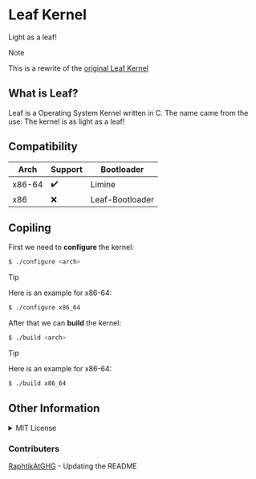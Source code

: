 # Leaf Kernel
Light as a leaf!

> [!NOTE]  
> This is a rewrite of the [original Leaf Kernel](https://github.com/leaf-kernel/kernel)

## What is Leaf?
Leaf is a Operating System Kernel written in C. The name came from the use: The kernel is as light as a leaf!

## Compatibility
|Arch|Support|Bootloader|
|----|-------|----------|
|x86-64|✔️|Limine|
|x86|❌| Leaf-Bootloader|

## Copiling
First we need to <b>configure</b> the kernel:
```bash
$ ./configure <arch>
```
> [!TIP]
> Here is an example for x86-64:
> ```bash
> $ ./configure x86_64
> ```

After that we can <b>build</b> the kernel:
```bash
$ ./build <arch>
```
> [!TIP]
> Here is an example for x86-64:
> ```bash
> $ ./build x86_64
> ```

## Other Information

<details>
  <summary>MIT License</summary>

  ### This project is licensed under the MIT License:

  MIT License

  Copyright (c) 2024 Leaf

  Permission is hereby granted, free of charge, to any person obtaining a copy
  of this software and associated documentation files (the "Software"), to deal
  in the Software without restriction, including without limitation the rights
  to use, copy, modify, merge, publish, distribute, sublicense, and/or sell
  copies of the Software, and to permit persons to whom the Software is
  furnished to do so, subject to the following conditions:

  The above copyright notice and this permission notice shall be included in all
  copies or substantial portions of the Software.

  THE SOFTWARE IS PROVIDED "AS IS", WITHOUT WARRANTY OF ANY KIND, EXPRESS OR
  IMPLIED, INCLUDING BUT NOT LIMITED TO THE WARRANTIES OF MERCHANTABILITY,
  FITNESS FOR A PARTICULAR PURPOSE AND NONINFRINGEMENT. IN NO EVENT SHALL THE
  AUTHORS OR COPYRIGHT HOLDERS BE LIABLE FOR ANY CLAIM, DAMAGES OR OTHER
  LIABILITY, WHETHER IN AN ACTION OF CONTRACT, TORT OR OTHERWISE, ARISING FROM,
  OUT OF OR IN CONNECTION WITH THE SOFTWARE OR THE USE OR OTHER DEALINGS IN THE
  SOFTWARE.
  
</details>

### Contributers
[RaphtikAtGHG](https://github.com/RaphtikAtGHG) - Updating the README
